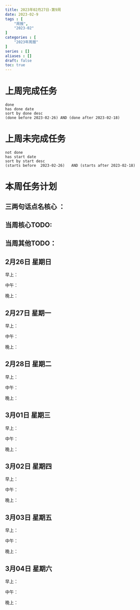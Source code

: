```yaml
---
title: 2023年02月27日-第9周
date: 2023-02-9
tags : [
	"周报",
	"2023-02"
]
categories : [
	"2023年周报"
]
series : []
aliases : []
draft: false
toc: true
---
```

# 上周完成任务
```tasks
done
has done date
sort by done desc
(done before 2023-02-26) AND (done after 2023-02-18)
```

# 上周未完成任务
```tasks
not done
has start date
sort by start desc
(starts before  2023-02-26)   AND (starts after 2023-02-18) 

```


# 本周任务计划

## 三两句话点名核心 ：

## 当周核心TODO:

## 当周其他TODO：



## 2月26日 星期日  
早上：

中午：

晚上：

## 2月27日 星期一  
早上：

中午：

晚上：

## 2月28日 星期二  
早上：

中午：

晚上：

## 3月01日 星期三  
早上：

中午：

晚上：

## 3月02日 星期四  
早上：

中午：

晚上：

## 3月03日 星期五  
早上：

中午：

晚上：

## 3月04日 星期六  
早上：

中午：

晚上：




